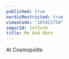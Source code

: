 ```yaml
---
published: true
nordicRestricted: true
vimeoCode: "165421750"
imgurId: Ixf2snO
title: Me And Mark
---
```

At Cosmopolite
